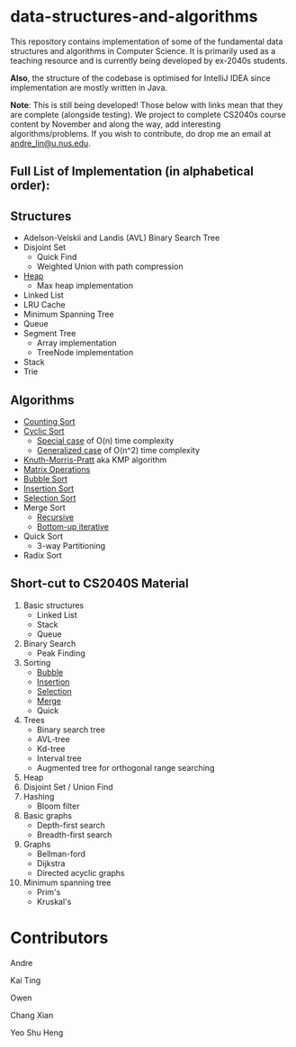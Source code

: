# data-structures-and-algorithms
This repository contains implementation of some of the fundamental data structures and algorithms in Computer Science. It is primarily used as a teaching resource and is currently being developed by ex-2040s students.

**Also**, the structure of the codebase is optimised for IntelliJ IDEA since implementation are mostly written in Java.

**Note**: This is still being developed! Those below with links mean that they are complete (alongside testing). We project to complete CS2040s course content by November and along the way, add interesting algorithms/problems. If you wish to contribute, do drop me an email at andre_lin@u.nus.edu.

## Full List of Implementation (in alphabetical order):
## Structures
- Adelson-Velskii and Landis (AVL) Binary Search Tree
- Disjoint Set
    * Quick Find
    * Weighted Union with path compression
- [Heap](src/dataStructures/heap/)
    * Max heap implementation
- Linked List
- LRU Cache
- Minimum Spanning Tree
- Queue
- Segment Tree
    * Array implementation
    * TreeNode implementation 
- Stack
- Trie


## Algorithms
- [Counting Sort](src/algorithms/sorting/countingSort/)
- [Cyclic Sort](src/algorithms/sorting/cyclicSort/)
    * [Special case](src/algorithms/sorting/cyclicSort/simple) of O(n) time complexity
    * [Generalized case](src/algorithms/sorting/cyclicSort/generalised) of O(n^2) time complexity
- [Knuth-Morris-Pratt](src/algorithms/patternFinding/) aka KMP algorithm
- [Matrix Operations](others/matrix_operations/)
- [Bubble Sort](src/algorithms/sorting/bubbleSort)
- [Insertion Sort](src/algorithms/sorting/insertionSort)
- [Selection Sort](src/algorithms/sorting/selectionSort)
- Merge Sort
    * [Recursive](src/algorithms/sorting/mergeSort/recursive)
    * [Bottom-up iterative](src/algorithms/sorting/mergeSort/iterative)
- Quick Sort
    * 3-way Partitioning
- Radix Sort


## Short-cut to CS2040S Material
1. Basic structures
    * Linked List
    * Stack
    * Queue
2. Binary Search
    * Peak Finding
3. Sorting
    * [Bubble](src/algorithms/sorting/bubbleSort)
    * [Insertion](src/algorithms/sorting/insertionSort)
    * [Selection](src/algorithms/sorting/selectionSort)
    * [Merge](src/algorithms/sorting/mergeSort)
    * Quick
4. Trees
    * Binary search tree
    * AVL-tree
    * Kd-tree
    * Interval tree
    * Augmented tree for orthogonal range searching
5. Heap
6. Disjoint Set / Union Find
7. Hashing
    * Bloom filter
8. Basic graphs
    * Depth-first search
    * Breadth-first search
9. Graphs
    * Bellman-ford
    * Dijkstra
    * Directed acyclic graphs
10. Minimum spanning tree
    * Prim's 
    * Kruskal's


# Contributors
Andre 

Kai Ting

Owen 

Chang Xian

Yeo Shu Heng
